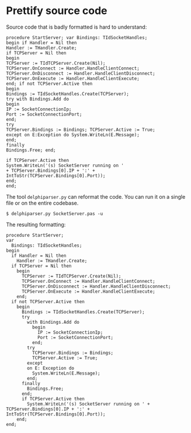 # Prettify source code

Source code that is badly formatted is hard to understand:

	procedure StartServer; var Bindings: TIdSocketHandles;
	begin if Handler = Nil then
	Handler := THandler.Create;
	if TCPServer = Nil then
	begin
	TCPServer := TIdTCPServer.Create(Nil);
	TCPServer.OnConnect := Handler.HandleClientConnect;
	TCPServer.OnDisconnect := Handler.HandleClientDisconnect;
	TCPServer.OnExecute := Handler.HandleClientExecute;
	end; if not TCPServer.Active then
	begin
	Bindings := TIdSocketHandles.Create(TCPServer);
	try with Bindings.Add do
	begin
	IP := SocketConnectionIp;
	Port := SocketConnectionPort;
	end;
	try
	TCPServer.Bindings := Bindings; TCPServer.Active := True;
	except on E:Exception do System.WriteLn(E.Message);
	end;
	finally
	Bindings.Free; end;

	if TCPServer.Active then
	System.WriteLn('(s) SocketServer running on '
	+ TCPServer.Bindings[0].IP + ':' + IntToStr(TCPServer.Bindings[0].Port));
	end;
	end;

The tool `delphiparser.py` can reformat the code. You can run it on a single
file or on the entire codebase.

	$ delphiparser.py SocketServer.pas -u

The resulting formatting:

	procedure StartServer;
	var
	  Bindings: TIdSocketHandles;
	begin
	  if Handler = Nil then
		Handler := THandler.Create;
	  if TCPServer = Nil then
		begin
		  TCPServer := TIdTCPServer.Create(Nil);
		  TCPServer.OnConnect := Handler.HandleClientConnect;
		  TCPServer.OnDisconnect := Handler.HandleClientDisconnect;
		  TCPServer.OnExecute := Handler.HandleClientExecute;
		end;
	  if not TCPServer.Active then
		begin
		  Bindings := TIdSocketHandles.Create(TCPServer);
		  try
			with Bindings.Add do
			  begin
				IP := SocketConnectionIp;
				Port := SocketConnectionPort;
			  end;
			try
			  TCPServer.Bindings := Bindings;
			  TCPServer.Active := True;
			except
			on E: Exception do
			  System.WriteLn(E.Message);
			end;
		  finally
			Bindings.Free;
		  end;
		  if TCPServer.Active then
			System.WriteLn('(s) SocketServer running on ' + TCPServer.Bindings[0].IP + ':' + IntToStr(TCPServer.Bindings[0].Port));
		end;
	end;

